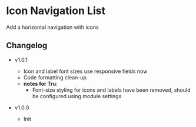 # Icon Navigation List

Add a horizontal navigation with icons

## Changelog

- v1.0.1
	- Icon and label font sizes use responsive fields now
	- Code formatting clean-up
	- **notes for Tru**:
		- Font-size styling for icons and labels have been removed, should be configured using module settings

- v1.0.0
	- Init
